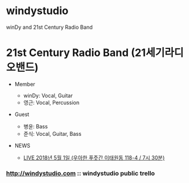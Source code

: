 # windystudio
winDy and 21st Century Radio Band

# 21st Century Radio Band (21세기라디오밴드)
 * Member
   - winDy: Vocal, Guitar
   - 영근: Vocal, Percussion
 * Guest
   - 병윤: Bass
   - 준식: Vocal, Guitar, Bass
 
 * NEWS
   - [LIVE 2018년 5월 1일 (우아한 푸줏간 이태원동 118-4 / 7시 30분)](21stCenturyRadioBand/live_20180501.md)
   
### http://windystudio.com :: windystudio public trello

